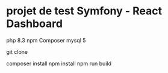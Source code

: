 # projet de test Symfony - React Dashboard
php 8.3
npm
Composer
mysql 5

git clone 

composer install
npm install
npm run build
